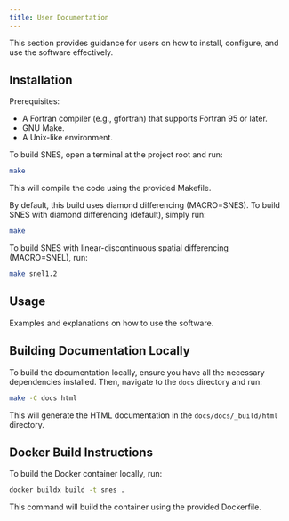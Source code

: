 ```yaml
---
title: User Documentation
---
```


This section provides guidance for users on how to install, configure, and use the software effectively.

## Installation

Prerequisites:

* A Fortran compiler (e.g., gfortran) that supports Fortran 95 or later.
* GNU Make.
* A Unix-like environment.

To build SNES, open a terminal at the project root and run:
```bash
make
```
This will compile the code using the provided Makefile.

By default, this build uses diamond differencing (MACRO=SNES). To build SNES with diamond differencing (default), simply run:
```bash
make
```
To build SNES with linear-discontinuous spatial differencing (MACRO=SNEL), run:
```bash
make snel1.2
```

## Usage

Examples and explanations on how to use the software.

## Building Documentation Locally

To build the documentation locally, ensure you have all the necessary dependencies installed. Then, navigate to the `docs` directory and run:

```bash
make -C docs html
```

This will generate the HTML documentation in the `docs/docs/_build/html` directory.

## Docker Build Instructions

To build the Docker container locally, run:
```bash
docker buildx build -t snes .
```
This command will build the container using the provided Dockerfile.
